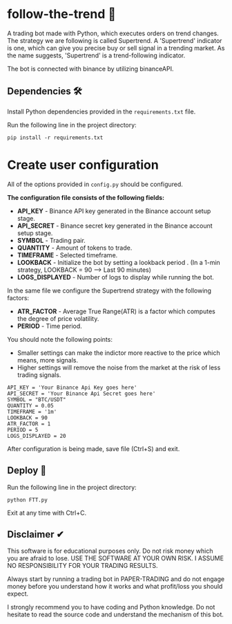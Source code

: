 # follow-the-trend 🚀

A trading bot made with Python, which executes orders on trend changes.
The strategy we are following is called Supertrend.
A 'Supertrend' indicator is one, which can give you precise buy or sell signal in a trending market.
As the name suggests, 'Supertrend' is a trend-following indicator.

The bot is connected with binance by utilizing binanceAPI.


## Dependencies 🛠

Install Python dependencies provided in the `requirements.txt` file.

Run the following line in the project directory: 

```
pip install -r requirements.txt
```


# Create user configuration

All of the options provided in `config.py` should be configured.

**The configuration file consists of the following fields:**

-   **API_KEY** - Binance API key generated in the Binance account setup stage.
-   **API_SECRET** - Binance secret key generated in the Binance account setup stage.
-   **SYMBOL** - Trading pair.
-   **QUANTITY** - Amount of tokens to trade.
-   **TIMEFRAME** - Selected timeframe.
-   **LOOKBACK** - Initialize the bot by setting a lookback period . (In a 1-min strategy, LOOKBACK = 90 --> Last 90 minutes)
-   **LOGS_DISPLAYED** - Number of logs to display while running the bot.

In the same file we configure the Supertrend strategy with the following factors:

-   **ATR_FACTOR** - Average True Range(ATR) is a factor which computes the degree of price volatility.
-   **PERIOD** - Time period.

You should note the following points:

- Smaller settings can make the indictor more reactive to the price which means, more signals.
- Higher settings will remove the noise from the market at the risk of less trading signals.

```
API_KEY = 'Your Binance Api Key goes here'
API_SECRET = 'Your Binance Api Secret goes here'
SYMBOL = "BTC/USDT" 
QUANTITY = 0.05
TIMEFRAME = '1m'
LOOKBACK = 90
ATR_FACTOR = 1
PERIOD = 5
LOGS_DISPLAYED = 20
```

After configuration is being made, save file (Ctrl+S) and exit.


## Deploy 🤖

Run the following line in the project directory: 

```
python FTT.py
```

Exit at any time with Ctrl+C.


## Disclaimer ✔

This software is for educational purposes only. Do not risk money which you are afraid to lose. USE THE SOFTWARE AT YOUR OWN RISK. I ASSUME NO RESPONSIBILITY FOR YOUR TRADING RESULTS.

Always start by running a trading bot in PAPER-TRADING and do not engage money before you understand how it works and what profit/loss you should expect.

I strongly recommend you to have coding and Python knowledge. Do not hesitate to read the source code and understand the mechanism of this bot.
